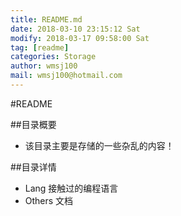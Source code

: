 ```yaml
---
title: README.md
date: 2018-03-10 23:15:12 Sat
modify: 2018-03-17 09:58:00 Sat
tag: [readme]
categories: Storage
author: wmsj100
mail: wmsj100@hotmail.com
---
```


#README

##目录概要
- 该目录主要是存储的一些杂乱的内容！

##目录详情
- Lang 接触过的编程语言
- Others 文档
